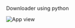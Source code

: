 Downloader using python

![App view](https://github.com/user-attachments/assets/78c32320-c717-4e73-8e4b-ba51f935f0c8)

